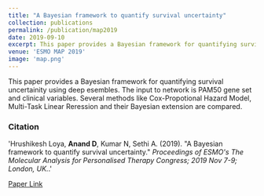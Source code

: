 ```yaml
---
title: "A Bayesian framework to quantify survival uncertainty"
collection: publications
permalink: /publication/map2019
date: 2019-09-10
excerpt: This paper provides a Bayesian framework for quantifying survival uncertainity using deep esembles. The input to network is PAM50 gene set and clinical variables.
venue: 'ESMO MAP 2019'
image: 'map.png'
---
```


This paper provides a Bayesian framework for quantifying survival uncertainity using deep esembles. The input to network is PAM50 gene set and clinical variables. Several methods like Cox-Propotional Hazard Model, Multi-Task Linear Reression and their Bayesian extension are compared.

### Citation
'Hrushikesh Loya, <b>Anand D</b>, Kumar N, Sethi A. (2019). &quot;A Bayesian framework to quantify survival uncertainty.&quot; <i>Proceedings of ESMO's The Molecular Analysis for Personalised Therapy Congress; 2019 Nov 7-9; London, UK.</i>.'

[Paper Link](https://cslide.ctimeetingtech.com/map2019/attendee/confcal/presentation)
